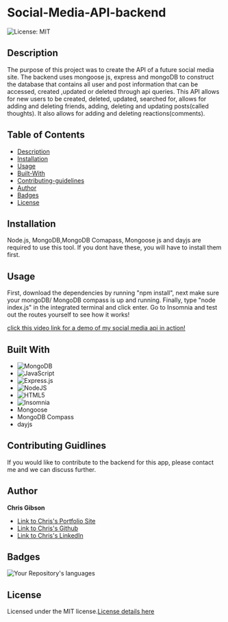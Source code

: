 # Social-Media-API-backend

![License: MIT](https://img.shields.io/badge/License-MIT-yellow.svg)

## Description

The purpose of this project was to create the API of a future social media site. The backend uses mongoose js, express and mongoDB to construct the database that contains all user and post information that can be accessed, created ,updated or deleted through api queries.
This API allows for new users to be created, deleted, updated, searched for, allows for adding and deleting friends, adding, deleting and updating posts(called thoughts). It also allows for adding and deleting reactions(comments).

## Table of Contents

- [Description](#Description)
- [Installation](#Installation)
- [Usage](#Usage)
- [Built-With](#Built-With)
- [Contributing-guidelines](#Contributing-guidelines)
- [Author](#Author)
- [Badges](#Badges)
- [License](#License)

## Installation

Node.js, MongoDB,MongoDB Comapass, Mongoose js and dayjs are required to use this tool. If you dont have these, you will have to install them first.

## Usage

First, download the dependencies by running "npm install", next make sure your mongoDB/ MongoDB compass is up and running. Finally, type "node index.js" in the integrated terminal and click enter. Go to Insomnia and test out the routes yourself to see how it works!

[click this video link for a demo of my social media api in action!](https://youtu.be/_zijhVlMA2o)

## Built With

- ![MongoDB](https://img.shields.io/badge/MongoDB-%234ea94b.svg?style=for-the-badge&logo=mongodb&logoColor=white)
- ![JavaScript](https://img.shields.io/badge/javascript-%23323330.svg?style=for-the-badge&logo=javascript&logoColor=%23F7DF1E)
- ![Express.js](https://img.shields.io/badge/express.js-%23404d59.svg?style=for-the-badge&logo=express&logoColor=%2361DAFB)
- ![NodeJS](https://img.shields.io/badge/node.js-6DA55F?style=for-the-badge&logo=node.js&logoColor=white)
- ![HTML5](https://img.shields.io/badge/html5-%23E34F26.svg?style=for-the-badge&logo=html5&logoColor=white)
- ![Insomnia](https://img.shields.io/badge/Insomnia-black?style=for-the-badge&logo=insomnia&logoColor=5849BE)
- Mongoose
- MongoDB Compass
- dayjs

## Contributing Guidlines

If you would like to contribute to the backend for this app, please contact me and we can discuss further.

## Author

**Chris Gibson**

- [Link to Chris's Portfolio Site](https://chrischarlesgibson.github.io/Chris-Gibson-project-portfolio/)
- [Link to Chris's Github](https://github.com/chrischarlesgibson)
- [Link to Chris's LinkedIn](https://www.linkedin.com/in/chris-gibson-415909250/)

## Badges

![Your Repository's languages](https://github-readme-stats.vercel.app/api/top-langs/?username=chrischarlesgibson&theme=blue-green)

## License

Licensed under the MIT license.[License details here](https://opensource.org/licenses/MIT)
